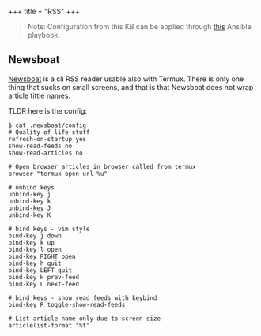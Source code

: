 +++
title = "RSS"
+++

> Note: Configuration from this KB can be applied through [this](https://github.com/Mamut3D/mamut3d.github.io/blob/main/ansible/playbooks/personal_config.yml) Ansible playbook.

## Newsboat

[Newsboat](https://newsboat.org) is a cli RSS reader usable also with Termux. There is only one thing that sucks on small screens, and that is that Newsboat does not wrap article tittle names.

TLDR here is the config:

```conscole
$ cat .newsboat/config
# Quality of life stuff
refresh-on-startup yes
show-read-feeds no
show-read-articles no

# Open browser articles in browser called from termux
browser "termux-open-url %u"

# unbind keys
unbind-key j
unbind-key k
unbind-key J
unbind-key K

# bind keys - vim style
bind-key j down
bind-key k up
bind-key l open
bind-key RIGHT open
bind-key h quit
bind-key LEFT quit
bind-key H prev-feed
bind-key L next-feed

# bind keys - show read feeds with keybind
bind-key R toggle-show-read-feeds

# List article name only due to screen size
articlelist-format "%t"
```
